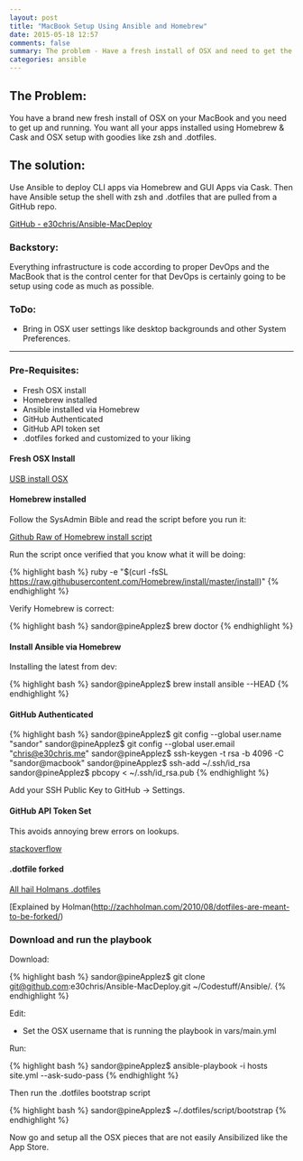 ```yaml
---
layout: post
title: "MacBook Setup Using Ansible and Homebrew"
date: 2015-05-18 12:57
comments: false
summary: The problem - Have a fresh install of OSX and need to get the basics configured and installed like apps and sane OSX settings.
categories: ansible
---
```


## The Problem:
You have a brand new fresh install of OSX on your MacBook and you need to get up and running.  You want all your apps installed using Homebrew & Cask and OSX setup with goodies like zsh and .dotfiles.

## The solution:
Use Ansible to deploy CLI apps via Homebrew and GUI Apps via Cask.  Then have Ansible setup the shell with zsh and .dotfiles that are pulled from a GitHub repo.


[GitHub - e30chris/Ansible-MacDeploy](https://github.com/e30chris/Ansible-MacDeploy)


### Backstory:
Everything infrastructure is code according to proper DevOps and the MacBook that is the control center for that DevOps is certainly going to be setup using code as much as possible.

### ToDo:
  - Bring in OSX user settings like desktop backgrounds and other System Preferences.

---

### Pre-Requisites:
  - Fresh OSX install
  - Homebrew installed
  - Ansible installed via Homebrew
  - GitHub Authenticated
  - GitHub API token set
  - .dotfiles forked and customized to your liking


#### Fresh OSX Install

[USB install OSX](http://osxdaily.com/2014/10/16/make-os-x-yosemite-boot-install-drive/)

#### Homebrew installed

Follow the SysAdmin Bible and read the script before you run it:

[Github Raw of Homebrew install script](https://raw.githubusercontent.com/Homebrew/install/master/install)


Run the script once verified that you know what it will be doing:

{% highlight bash %}
ruby -e "$(curl -fsSL https://raw.githubusercontent.com/Homebrew/install/master/install)"
{% endhighlight %}

Verify Homebrew is correct:

{% highlight bash %}
sandor@pineApplez$ brew doctor
{% endhighlight %}

#### Install Ansible via Homebrew

Installing the latest from dev:

{% highlight bash %}
sandor@pineApplez$ brew install ansible --HEAD
{% endhighlight %}

#### GitHub Authenticated

{% highlight bash %}
sandor@pineApplez$ git config --global user.name "sandor"
sandor@pineApplez$ git config --global user.email "chris@e30chris.me"
sandor@pineApplez$ ssh-keygen -t rsa -b 4096 -C "sandor@macbook"
sandor@pineApplez$ ssh-add ~/.ssh/id_rsa
sandor@pineApplez$ pbcopy < ~/.ssh/id_rsa.pub
{% endhighlight %}

Add your SSH Public Key to GitHub -> Settings.


#### GitHub API Token Set

This avoids annoying brew errors on lookups.

[stackoverflow](http://stackoverflow.com/questions/20130681/setting-github-api-token-for-homebrew#20130816)

#### .dotfile forked

[All hail Holmans .dotfiles](https://github.com/holman/dotfiles)

[Explained by Holman(http://zachholman.com/2010/08/dotfiles-are-meant-to-be-forked/)


### Download and run the playbook

Download:

{% highlight bash %}
sandor@pineApplez$ git clone git@github.com:e30chris/Ansible-MacDeploy.git ~/Codestuff/Ansible/.
{% endhighlight %}

Edit:

  - Set the OSX username that is running the playbook in vars/main.yml

Run:

{% highlight bash %}
sandor@pineApplez$ ansible-playbook -i hosts site.yml --ask-sudo-pass
{% endhighlight %}

Then run the .dotfiles bootstrap script

{% highlight bash %}
sandor@pineApplez$ ~/.dotfiles/script/bootstrap
{% endhighlight %}

Now go and setup all the OSX pieces that are not easily Ansibilized like the App Store.

